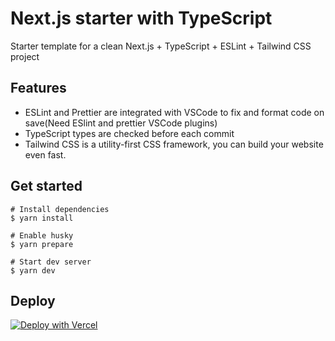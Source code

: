 # Next.js starter with TypeScript

Starter template for a clean Next.js + TypeScript + ESLint + Tailwind CSS project

## Features

- ESLint and Prettier are integrated with VSCode to fix and format code on save(Need ESlint and prettier VSCode plugins)
- TypeScript types are checked before each commit
- Tailwind CSS is a utility-first CSS framework, you can build your website even fast.

## Get started

```
# Install dependencies
$ yarn install

# Enable husky
$ yarn prepare

# Start dev server
$ yarn dev
```

## Deploy

[![Deploy with Vercel](https://vercel.com/button)](https://vercel.com/new/clone?repository-url=https%3A%2F%2Fgithub.com%2Fdestroymayor%2Fnextjs-tailwindcss-template)
